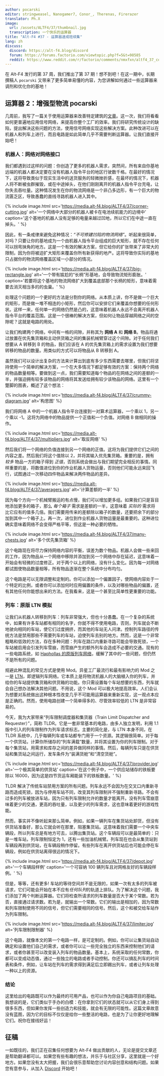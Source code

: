 ```yaml
---
author: pocarski
editor: stringweasel, Nanogamer7, Conor_, Therenas, Firerazer
translator: Ph.X
image:
  url: /assets/ALTF4/37/thumbnail.jpg
  transcription: 一个快乐的运算器
title: "Alt-F4 #37 - 运算器速成班续集"
lang: zh
discuss:
  discord: https://alt-f4.blog/discord
  forum: https://forums.factorio.com/viewtopic.php?f=5&t=98585
  reddit: https://www.reddit.com/r/factorio/comments/nmxfxn/altf4_37_combinator_crash_course_continuation/
---
```


在 Alt-F4 发行的第 37 周，我们推出了第 37 期！想不到吧！在这一期中，长期撰稿人 `pocarski` 又带来了更多简单易懂的内容，为您讲解如何通过一些运算器来调剂和优化你的基地！

## 运算器 2：增强型物流 <author>pocarski</author>

几周前，我写了一篇关于使用运算器来改善特定建筑的[文章](https://alt-f4.blog/zh/ALTF4-31/#%E8%BF%90%E7%AE%97%E5%99%A8%E4%BB%A5%E5%8F%8A%E4%B8%BA%E4%BB%80%E4%B9%88%E4%BD%A0%E6%97%A0%E9%9C%80%E7%95%8F%E6%83%A7%E5%AE%83%E4%BB%AC-pocarski)。这一次，我们将看看如何更普遍地应用信号网络，来提高你整个工厂的效率。我们将研究传统设计的缺陷，提出解决这些问题的方法，使用信号网络实现这些解决方案。此种改进可以在机器人和列车上进行，而且电路是如此简单几乎不需要判断运算器。让我们直接开始吧！

### 机器人：网络对网络接口

我们都遇到过这样的问题：你创造了更多的机器人需求，突然间，所有来自你基地远端的机器人都决定要在没有机器人指令平台的地区行驶数千格。在最好的情况下，这将导致类似于现实生活中的送货服务的轻微挫折感，在最坏的情况下，机器人将不断被虫群摧毁，或在中途掉头，在他们刚刚离开的机器人指令平台充电，让你失去吞吐量。这种情况发生在你的物流网络是一个非凸多边形，有一个巨大的物流匮乏区，导致愚蠢的直线寻路机器人进入其中。

{% include image.html src='https://media.alt-f4.blog/ALTF4/37/corner-cutting.jpg' alt='一个网络中大部分的机器人被卡在电池续航能力的边境中' caption='这个基地的机器人没有足够的电量来越过凹地，所以它们在中途一直在掉头。' %}

因此，有一条戒律来避免这种情况：*“不可修建凹陷的物流网络”*。听起来很简单，对吗？只要让你的基地成为一个由机器人指令平台组成的巨大矩形，就不存在任何可以拐弯抹角的地方。这是一个有效的解决方案，但它给你的扩张带来了非常大的限制，因为你将被迫扩大矩形来覆盖你所有新获得的地产。这将导致你实际的基地只占据你的物流网络覆盖区域一小部分的情况。

{% include image.html src='https://media.alt-f4.blog/ALTF4/37/big-rectangle.jpg' alt='一个带有尴尬的“长柄”形基地，会导致物流矩形膨胀。' caption='若要将这个基地的物流网络扩大到覆盖底部那个长柄的矩形，意味着需要去消灭相当多的的虫巢。' %}

处理这个问题的一个更好的方法是分割你的网络。从本质上讲，你不是做一个巨大的矩形，而是做一堆不相连的小矩形，然后你可以安排它们来覆盖你想要的任何形状。这样一来，任何单一的网络仍然是凸的，这意味着机器人永远不会离开机器人指令平台的覆盖范围。这是一个很棒的解决方案，但如何让物品穿越网络之间的空隙呢？这就是电路的用处。

让我们构建两个网络，中间有一格的间隙，并称其为 **网络 A** 和 **网络 B**。物品将通过放置在优先集货箱和主动供货箱之间的集装机械臂穿过这个间隙。对于任何我们想要从 A 转移到 B 的物品，我们应该在 A 的优先集货箱上的需求设置为我们想要转移的物品的数量。用类似的方式可以将物品从 B 转移到 A。

虽然我们可以设计出复杂的方法来计算出到底有多少东西需要去哪里，但我们将坚持使用一个简单的解决方案，一个在大多情况下都足够有效的方案：保持两个网络的物品数量相等。要做到这一点，我们需要知道每个物品的在网络之间的差额的一半，并强迫拥有较多该物品的网络将其发送给拥有较少该物品的网络。这里有一个蹩脚的图表，概述了这个想法：

{% include image.html src='https://media.alt-f4.blog/ALTF4/37/crummy-diagram.jpg' alt='构思图' %}

我们将网络 A 中的一个机器人指令平台连接到一对算术运算器，一个乘以 1，另一个乘以 -1。这将为网络中的物品提供一个正值和一个负值。对网络 B 做相同的操作。

{% include image.html src='https://media.alt-f4.blog/ALTF4/37/multipliers.jpg' alt='取反网络' %}

然后我们将一个网络的负值连接到另一个网络的正值。这将为我们提供它们之间的内容之差。然后我们将这个值除以 2，并将其输入优先集货箱。重要的是，拥有 *较多* 物品一方的箱子得到 *正值*，否则系统会做出与我们期望完全相反的事情。同样重要的是，将数值进位到你的作业机器人货物运量，否则他们可能永远来回飞行，试图通过一次移动四件物品来解决两件物品的差异。

{% include image.html src='https://media.alt-f4.blog/ALTF4/37/averagers.jpg' alt='计算差额的一半' %}

因为每个方向一个机械臂搬运的有点慢，我们可以增加更多组。如果我们只是盲目地添加更多的箱子，那么 *每个箱子* 需求是差额的一半，这意味着 *实际的* 需求将比它应有的值多几倍。我们需要用传来的差额除以箱子的数量，还要把余下的部分加到其中一个箱子上。再一次，进位到作业机器人货物运量是最重要的。这种进位确实意味着网络不会变得严格平等，但这是一种必要的牺牲。

{% include image.html src='https://media.alt-f4.blog/ALTF4/37/many-chests.jpg' alt='多个优先集货箱' %}

这个电路现在将尽力保持网络内容的平衡，误差为数个物品。机器人会做一些来回的工作，因为物品从一个网络中移除并添加到另一个网络中存在延迟，这意味着一开始会有轻微的过度修正。对于两个以上的网络，没有什么变化。因为每一对网络都试图使物品数量相等，所有物品逐渐在整个系统中分布均匀。

这个电路是可以无限调整和定制的。你可以添加一个偏置因子，使网络内容处于一个特定的比例，或者你可以添加何时应用偏置的条件，以及对哪些物品的偏置，还有其他任何你能想出来的方法。在我看来，这是一个甚至比简单性更重要的功能。

### 列车：原版 LTN 模拟

让我们从机器人转移到列车：列车非常强大，但也十分愚蠢。在一个复杂的系统中，如果有许多车站都有相同的名字，你就不得不使用电路，否则，列车就会不断地驶向相同的车站，使它们过度拥挤，而其他的车站无人问津。控制列车路径的传统方法是禁用那些不需要列车的车站，迫使列车去别的地方。然而，这是一个非常粗略和低效的方法，存在多种问题：列车在路口内重新寻路可能会导致死锁，一个车站被启用会引发列车雪崩，而雪崩产生的额外列车会造成不必要的交通。现有的一些电路系统，如 [Haphollas 的原版列车网络](https://www.reddit.com/r/factorio/comments/aa3pz8/vanilla_train_network_by_haphollas/)，缓解了其中的一些问题，但仍然不是所有的问题。

规避此种混乱的常见方式是使用 Mod。异星工厂最流行和最有影响力的 Mod 之一是 [LTN](https://mods.factorio.com/mods/Optera/LogisticTrainNetwork)，即逻辑列车网络。它本质上是将物流机器人的大脑植入你的列车，并给你的车站提供集货箱和供货箱的功能。你只需设置每个车站想要的东西，列车就会自己想办法解决其他问题。不用说，这个 Mod 可以极大地提高效率。人们会认为想要对系统做出这种根本性改变几乎不可能用运算器来重新实现，这一观点本应是正确的。然而，使用电路创建一个简单得多的、尽管效率较低的 LTN 是非常容易的。

今天，我为大家带来“列车限制调度器和集货器（Train Limit Dispatcher and Requester）”，简称 TLDR。它是一套非常基本的电路，由多人独立发明，利用 1.1 版中引入的列车限制作为列车请求标志。主要的简化是，与 LTN 本身不同，在 TLDR 系统中，几乎每辆列车或车站都专门用于一个资源。其逻辑很简单。对于每一个供货站，计算你所储存的“列车满载”数量，并将其设置为你的列车限制。对于每个集货站，用需求和库存之间的差异做同样的事情。然后，每辆列车只是在供货站和集货站之间运行，发车条件为“装满货舱”和“清空货舱”。

{% include image.html src='https://media.alt-f4.blog/ALTF4/37/provider.jpg' alt='一个极其简单的供货站' caption='在这个例子中，一个供应站储存的铁板要除以 16000，因为这是四节货运车厢能装下的铁板数量。' %}

TLDR 解决了传统车站禁用方案的所有问题。列车永远不会因为在交叉口内重新寻路而造成死锁，因为与停用车站不同，改变其列车限制并不强制重新寻路。不会有过多的列车被放进车站，因为只有列车限制允许的数量才能离开。没有列车雪崩意味着更少的交通，更高的吞吐量，以及更少的列车需求，这也意味着更好的游戏性能。

然而，事实并不像听起来那么简单。例如，如果一辆列车在集货站处卸货，但没有供货站准备好，那么它就会听在那里，阻塞集货站。这意味着我们需要一个中央车辆段，所以列车总是有地方可去，以腾出集货站。这个车辆段可以是最简单的：只是一堆车站，列车限制恒定为 1，还有一些加油机械臂。列车现在也会从集货站到车辆段再到供货站，在车辆段稍作停留。有些列车在离开供货站后也可能会停在车辆段，例如在供货站离得很远的情况下。

{% include image.html src='https://media.alt-f4.blog/ALTF4/37/depot.jpg' alt='一个车辆段样例' caption='一个可容纳 100 辆列车且对网格友好的车辆段样例。' %}

但是，等等，还有更多! 车站的等待空间并不是无限的，如果一次有太多的列车被请求，它们可能会开始在本不应有*任何队列*的轨道上排队。为了解决这个问题，我们添加了两个判断运算器。它们将检查所请求的列车数量是否大于某个常数。若为否，直接通过请求数。若为是，就输出一个常数。它们的输出是相加的，因为常数和列车限制使用不同的信号，但它们需要相同的信号。然后，这个和被交给车站作为列车限制。

{% include image.html src='https://media.alt-f4.blog/ALTF4/37/limiter.jpg' alt='列车限制限制器' %}

这个电路，就像本文的第一个电路一样，是可定制的。例如，你可以让集货站自动确定和设置他们自己的需求，或者你可以让一些完全独立的东西来控制他们的请求，或者你甚至可以改变装入列车的物品数量。基本上，系统采取的任何常数，你都可以变成动态值，通过一些独立的电路或者手动控制。你还可以搞乱列车的时间表和条件，例如，让车站在列车的需求得到满足后立即踢出列车，或者让列车处理一种以上的资源。

### 结论

这里给出的电路既可以作为最终的可用产品，也可以作为你自己电路项目的基础。我想说的是，它们类似于手办的白模：在你拿到它们的状态就可以从它们身上得到很多东西，但如果你发挥一些创造力和技能，就会有无限的可能性。这篇文章故意没有蓝图，因为它的目标不仅仅是给你一些整洁的电路，也是为了让你更好地理解它们。祝你在接线好运！

## 征稿

一如既往的，我们正在召集任何想要为 Alt-F4 做出贡献的人，无论是提交文章还是帮助翻译都可以。如果您有些有趣的想法，并乐于与社区分享，这里就是一个好地方。如果您没有太大把握，我们会很乐意帮助您讨论内容创意和结构问题。如果您有意参与，从加入 [Discord](https://alt-f4.blog/discord) 开始吧！